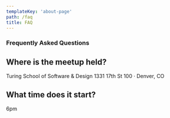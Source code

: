 ```yaml
---
templateKey: 'about-page'
path: /faq
title: FAQ
---
```

### Frequently Asked Questions

## Where is the meetup held?
Turing School of Software & Design
1331 17th St 100 · Denver, CO

## What time does it start?
6pm

